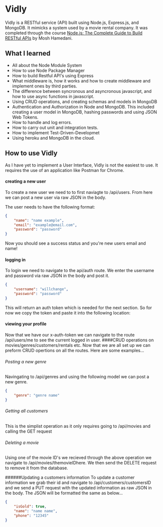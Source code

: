 # Vidly
Vidly is a RESTful service (API) built using Node.js, Express.js, and MongoDB. It mimicks a system used by a movie rental company. It was completed through the course [Node.js: The Complete Guide to Build RESTful APIs](https://www.udemy.com/nodejs-master-class/ "Node.js: The Complete Guide to Build RESTful APIs") by Mosh Hamedani.

## What I learned
- All about the Node Module System 
- How to use Node Package Manager
- How to build Restful API's using Express
- What middleware is, how it works and how to create middleware and implement ones by third parties.
- The difference between syncronous and asyncronous javascript, and how to use async functions in javascript.
- Using CRUD operations, and creating schemas and models in MongoDB
- Authentication and Authorization in Node and MongoDB. This included creating a user model in MongoDB, hashing passwords and using JSON Web Tokens.
- How to handle and log errors.
- How to carry out unit and integration tests.
- How to implement Test-Driven-Developmet
- Using heroku and MongoDB in the cloud.

## How to use Vidly
As I have yet to implement a User Interface, Vidly is not the easiest to use. It requires the use of an application like Postman for Chrome. 

#### creating a new user
To create a new user we need to to first naviagte to /api/users. From here we can post a new user via raw JSON in the body.

The user needs to have the following format:
```json
{
	"name": "name example",
	"email": "example@email.com",
	"password": "password"
}
```

Now you should see a success status and you're new users email and name!

#### logging in
To login we need to navigate to the api/auth route. We enter the username and password via raw JSON in the body and post it.

```json
{
	"username": "willchange",
	"password": "password"
}
```

This will return an auth token which is needed for the next section. So for now we copy the token and paste it into the following location:


#### viewing your profile
Now that we have our x-auth-token we can navigate to the route /api/users/me to see the current logged in user.
####CRUD operations on movies/genres/customers/rentals etc.
Now that we are all set up we can preform CRUD opertions on all the routes. Here are some examples...
###### Posting a new genre
Navingating to /api/genres and using the following model we can post a new genre.
```json
{
	"genre": "genre name"
}
```
###### Getting all customers
This is the simplist operation as it only requires going to /api/movies and calling the GET request

###### Deleting a movie
Using one of the movie ID's we recieved through the above operation we navigate to /api/movies/themovieIDhere. We then send the DELETE request to remove it from the database.

######Updating a customers information
To update a customer information we grab their id and navigate to /api/customers/customersID and we send a PUT request with the updated information as raw JSON in the body. The JSON will be formatted the same as below...
```json
{
	"isGold": true,
	"name": "name name",
	"phone": "12345"
}
```

